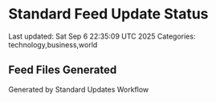 # Standard Feed Update Status
Last updated: Sat Sep  6 22:35:09 UTC 2025
Categories: technology,business,world

## Feed Files Generated

Generated by Standard Updates Workflow
